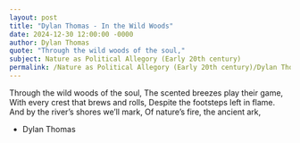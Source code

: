 ```yaml
---
layout: post
title: "Dylan Thomas - In the Wild Woods"
date: 2024-12-30 12:00:00 -0000
author: Dylan Thomas
quote: "Through the wild woods of the soul,"
subject: Nature as Political Allegory (Early 20th century)
permalink: /Nature as Political Allegory (Early 20th century)/Dylan Thomas/Dylan Thomas - In the Wild Woods
---
```


Through the wild woods of the soul,
The scented breezes play their game,
With every crest that brews and rolls,
Despite the footsteps left in flame.
And by the river’s shores we’ll mark,
Of nature’s fire, the ancient ark,

- Dylan Thomas
